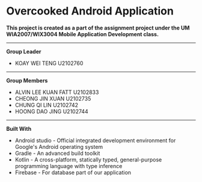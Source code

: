 # Overcooked Android Application

**This project is created as a part of the assignment project under
the UM WIA2007/WIX3004 Mobile Application Development class.**

---

**Group Leader**
- KOAY WEI TENG U2102760

---

**Group Members**
- ALVIN LEE KUAN FATT U2102833
- CHEONG JIN XUAN U2102735
- CHUNG QI LIN U2102742
- HOONG DAO JING U2102744

---

**Built With**
- Android studio - Official integrated development environment for Google's Android operating system
- Gradle - An advanced build toolkit
- Kotlin - A cross-platform, statically typed, general-purpose programming language with type inference
- Firebase - For database part of our application